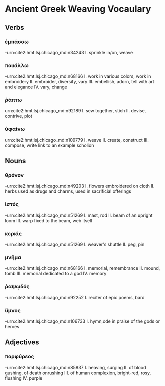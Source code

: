 # Ancient Greek Weaving Vocaulary

## Verbs

### ἐμπάσσω
-urn:cite2:hmt:lsj.chicago_md:n34243
I. sprinkle in/on, weave

### ποικίλλω
-urn:cite2:hmt:lsj.chicago_md:n68166
I. work in various colors, work in embroidery II. embroider, diversify, vary III. embellish, adorn, tell with art and elegance IV. vary, change

### ῥάπτω
urn:cite2:hmt:lsj.chicago_md:n92189
I. sew together, stich  II. devise, contrive, plot

### ὑφαίνω
urn:cite2:hmt:lsj.chicago_md:n109779
I. weave II. create, construct III. compose, write
 link to an example scholion
## Nouns

### θρόνον
-urn:cite2:hmt:lsj.chicago_md:n49203
I. flowers embroidered on cloth II. herbs used as drugs and charms, used in sacrificial offerings

### ἱστός
-urn:cite2:hmt:lsj.chicago_md:n51269
I. mast, rod II. beam of an upright loom III. warp fixed to the beam, web itself

### κερκίς
-urn:cite2:hmt:lsj.chicago_md:n51269
I. weaver's shuttle II. peg, pin

### μνῆμα
-urn:cite2:hmt:lsj.chicago_md:n68166
I. memorial, remembrance II. mound, tomb III. memorial dedicated to a god IV. memory

### ῥαψῳδός
-urn:cite2:hmt:lsj.chicago_md:n92252
I. reciter of epic poems, bard

### ὕμνος
-urn:cite2:hmt:lsj.chicago_md:n106733
I. hymn,ode in praise of the gods or heroes
## Adjectives

### πορφύρεος
-urn:cite2:hmt:lsj.chicago_md:n85837
I. heaving, surging II. of blood gushing, of death onrushing III. of human complexion, bright-red, rosy, flushing IV. purple
